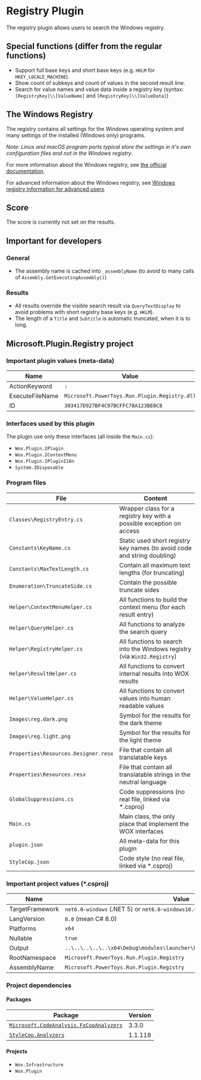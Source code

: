 # Registry Plugin

The registry plugin allows users to search the Windows registry.

## Special functions (differ from the regular functions)

* Support full base keys and short base keys (e.g. `HKLM` for `HKEY_LOCALE_MACHINE`).
* Show count of subkeys and count of values in the second result line.
* Search for value names and value data inside a registry key (syntax: `[RegistryKey]\\[ValueName]` and `[RegistryKey]\\[ValueData]`)

## The Windows Registry

The registry contains all settings for the Windows operating system and many settings of the installed (Windows only) programs.

*Note: Linux and macOS program ports typical store the settings in it's own configuration files and not in the Windows registry.*

For more information about the Windows registry, see [the official documentation](https://docs.microsoft.com/en-us/windows/win32/sysinfo/registry).

For advanced information about the Windows registry, see [Windows registry information for advanced users](https://docs.microsoft.com/en-us/troubleshoot/windows-server/performance/windows-registry-advanced-users).

## Score

The score is currently not set on the results.

## Important for developers

### General

* The assembly name is cached into `_assemblyName` (to avoid to many calls of `Assembly.GetExecutingAssembly()`)

### Results

* All results override the visible search result via `QueryTextDisplay` to avoid problems with short registry base keys (e.g. `HKLM`).
* The length of a `Title` and `Subtitle` is automatic truncated, when it is to long.

## Microsoft.Plugin.Registry project

### Important plugin values (meta-data)

| Name            | Value                                         |
| --------------- | --------------------------------------------- |
| ActionKeyword   | `:`                                           |
| ExecuteFileName | `Microsoft.PowerToys.Run.Plugin.Registry.dll` |
| ID              | `303417D927BF4C97BCFFC78A123BE0C8`            |

### Interfaces used by this plugin

The plugin use only these interfaces (all inside the `Main.cs`):

* `Wox.Plugin.IPlugin`
* `Wox.Plugin.IContextMenu`
* `Wox.Plugin.IPluginI18n`
* `System.IDisposable`

### Program files

| File                                 | Content                                                                  |
| ------------------------------------ | ------------------------------------------------------------------------ |
| `Classes\RegistryEntry.cs`           | Wrapper class for a registry key with a possible exception on access     |
| `Constants\KeyName.cs`               | Static used short registry key names (to avoid code and string doubling) |
| `Constants\MaxTextLength.cs`         | Contain all maximum text lengths (for truncating)                        |
| `Enumeration\TruncateSide.cs`        | Contain the possible truncate sides                                      |
| `Helper\ContextMenuHelper.cs`        | All functions to build the context menu (for each result entry)          |
| `Helper\QueryHelper.cs`              | All functions to analyze the search query                                |
| `Helper\RegistryHelper.cs`           | All functions to search into the Windows registry (via `Win32.Registry`) |
| `Helper\ResultHelper.cs`             | All functions to convert internal results into WOX results               |
| `Helper\ValueHelper.cs`              | All functions to convert values into human readable values               |
| `Images\reg.dark.png`                | Symbol for the results for the dark theme                                |
| `Images\reg.light.png`               | Symbol for the results for the light theme                               |
| `Properties\Resources.Designer.resx` | File that contain all translatable keys                                  |
| `Properties\Resources.resx`          | File that contain all translatable strings in the neutral language       |
| `GlobalSuppressions.cs`              | Code suppressions (no real file, linked via *.csproj)                    |
| `Main.cs`                            | Main class, the only place that implement the WOX interfaces             |
| `plugin.json`                        | All meta-data for this plugin                                            |
| `StyleCop.json`                      | Code style (no real file, linked via *.csproj)                           |

### Important project values (*.csproj)

| Name            | Value                                                                          |
| --------------- | ------------------------------------------------------------------------------ |
| TargetFramework | `net6.0-windows` (.NET 5) or `net6.0-windows10.0.18362.0` (OS version specific)|
| LangVersion     | `8.0` (mean C# 8.0)                                                            |
| Platforms       | `x64`                                                                          |
| Nullable        | `true`                                                                         |
| Output          | `..\..\..\..\..\x64\Debug\modules\launcher\Plugins\Microsoft.Plugin.Registry\` |
| RootNamespace   | `Microsoft.PowerToys.Run.Plugin.Registry`                                      |
| AssemblyName    | `Microsoft.PowerToys.Run.Plugin.Registry`                                      |

### Project dependencies

#### Packages

| Package                                                                               | Version |
| ------------------------------------------------------------------------------------- | ------- |
| [`Microsoft.CodeAnalysis.FxCopAnalyzers`](https://github.com/dotnet/roslyn-analyzers) | 3.3.0   |
| [`StyleCop.Analyzers`](https://github.com/DotNetAnalyzers/StyleCopAnalyzers)          | 1.1.118 |

#### Projects

* `Wox.Infrastructure`
* `Wox.Plugin`
